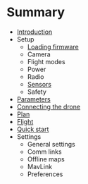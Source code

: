 # Summary

* [Introduction](README.md)
* Setup
   * [Loading firmware](setup_loading_firmware.md)
   * Camera
   * Flight modes
   * Power
   * Radio
   * [Sensors](setup_sensors.md)
   * Safety
* [Parameters](setup_parameters.md)
* [Connecting the drone](quickstart_connecting_the_drone.md)
* [Plan](quickstart_plan.md)
* [Flight](quickstart_flight.md)
* [Quick start](quickstart.md)
* Settings
   * General settings
   * Comm links
   * Offline maps
   * MavLink
   * Preferences

